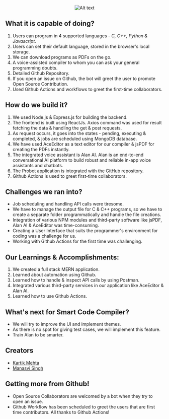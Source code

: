 <p   align="center"><img
  src="https://user-images.githubusercontent.com/77505989/158013394-8044b025-3fc1-49ae-b43a-1f3254c8421a.png"
  alt="Alt text"
  title="Optional title"
  style="display: inline-block; margin: 0 auto; max-width: 300px">
 </p>
  
## What it is capable of doing?
1. Users can program in 4 supported languages - _C, C++, Python & Javascript_.
2. Users can set their default language, stored in the browser's local storage.
3. We can download programs as PDFs on the go.
4. A voice-assisted compiler to whom you can ask your general programming doubts.
5. Detailed Github Repository.
6. If you open an issue on Github, the bot will greet the user to promote Open Source Contribution.
7. Used Github Actions and workflows to greet the first-time collaborators.

## How do we build it?
1. We used Node.js & Express.js for building the backend.
2. The frontend is built using ReactJs. Axios command was used for result fetching the data & handling the get & post requests.
3. As request occurs, it goes into the states - pending, executing & completed, & jobs are scheduled using MongoDB database.
4. We have used AceEditor as a text editor for our compiler & jsPDF for creating the PDFs instantly.
5. The integrated voice assistant is Alan AI. Alan is an end-to-end conversational AI platform to build robust and reliable in-app voice assistants and chatbots.
6. The Probot application is integrated with the GitHub repository.
7. Github Actions is used to greet first-time collaborators.

## Challenges we ran into?
- Job scheduling and handling API calls were tiresome.
- We have to manage the output file for C & C++ programs, so we have to create a separate folder programmatically and handle the file creations.
- Integration of various NPM modules and third-party software like jsPDF, Alan AI & AceEditor was time-consuming.
- Creating a User Interface that suits the programmer's environment for coding was a challenge for us.
- Working with Github Actions for the first time was challenging.

## Our Learnings & Accomplishments:
1. We created a full stack MERN application.
2. Learned about automation using Github.
3. Learned how to handle & inspect API calls by using Postman.
4. Integrated various third-party services in our application like AceEditor & Alan AI.
5. Learned how to use Github Actions.

## What's next for Smart Code Compiler?
- We will try to improve the UI and implement themes.
- As there is no spot for giving test cases, we will implement this feature.
- Train Alan to be smarter.

## Creators
- [Kartik Mehta](https://github.com/kartikmehta8)
- [Manasvi Singh](https://github.com/Alcyone713)

## Getting more from Github!
- Open Source Collaborators are welcomed by a bot when they try to open an issue.
- Github Workflow has been scheduled to greet the users that are first time contributors. All thanks to Github Actions!
